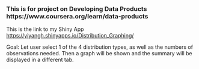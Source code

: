 <h3>
This is for project on Developing Data Products https://www.coursera.org/learn/data-products
</h3>

This is the link to my Shiny App
https://yiyangh.shinyapps.io/Distribution_Graphing/

Goal: Let user select 1 of the 4 distribution types, as well as the numbers of observations needed.
Then a graph will be shown and the summary will be displayed in a different tab.
